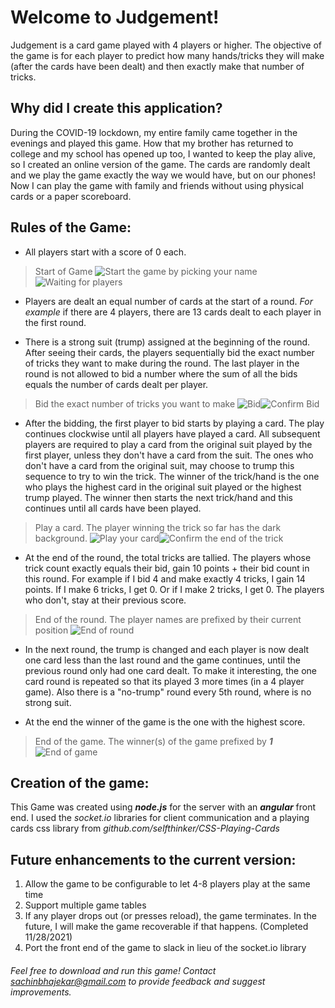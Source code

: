 # Welcome to Judgement!
Judgement is a card game played with 4 players or higher. The objective of the game is for each player to predict how many hands/tricks they will make (after the cards have been dealt) and then exactly make that number of tricks.

## Why did I create this application?
During the COVID-19 lockdown, my entire family came together in the evenings and played this game. How that my brother has returned to college and my school has opened up too, I wanted to keep the play alive, so I created an online version of the game. The cards are randomly dealt and we play the game exactly the way we would have, but on our phones! Now I can play the game with family and friends without using physical cards or a paper scoreboard.

## Rules of the Game:

 - All players start with a score of 0 each.
 >  Start of Game
![Start the game by picking your name](https://bitbucket.org/getsachincode/judgement-card-game/raw/9efc13c7a486204d651fe5bc37dd5bd26bf07c56/screenshots/chooseName.png)![Waiting for players](https://bitbucket.org/getsachincode/judgement-card-game/raw/9efc13c7a486204d651fe5bc37dd5bd26bf07c56/screenshots/waitForStart.png)
 - Players are dealt an equal number of cards at the start of a round. *For example* if there are 4 players, there are 13 cards dealt to each player in the first round.

 - There is a strong suit (trump) assigned at the beginning of the round. After seeing their cards, the players sequentially bid the exact number of tricks they want to make during the round. The last player in the round is not allowed to bid a number where the sum of all the bids equals the number of cards dealt per player.

>  Bid the exact number of tricks you want to make
![Bid](https://bitbucket.org/getsachincode/judgement-card-game/raw/9efc13c7a486204d651fe5bc37dd5bd26bf07c56/screenshots/bid.png)![Confirm Bid](https://bitbucket.org/getsachincode/judgement-card-game/raw/9efc13c7a486204d651fe5bc37dd5bd26bf07c56/screenshots/bidConfirm.png)

- After the bidding, the first player to bid starts by playing a card. The play continues clockwise until all players have played a card. All subsequent players are required to play a card from the original suit played by the first player, unless they don't have a card from the suit. The ones who don't have a card from the original suit, may choose to trump this sequence to try to win the trick. The winner of the trick/hand is the one who plays the highest card in the original suit played or the highest trump played. The winner then starts the next trick/hand and this continues until all cards have been played.

>  Play a card. The player winning the trick so far has the dark background.
![Play your card](https://bitbucket.org/getsachincode/judgement-card-game/raw/9efc13c7a486204d651fe5bc37dd5bd26bf07c56/screenshots/playCard.png)![Confirm the end of the trick](https://bitbucket.org/getsachincode/judgement-card-game/raw/9efc13c7a486204d651fe5bc37dd5bd26bf07c56/screenshots/handWinner.png)

- At the end of the round, the total tricks are tallied. The players whose trick count exactly equals their bid, gain 10 points + their bid count in this round. For example if I bid 4 and make exactly 4 tricks, I gain 14 points. If I make 6 tricks, I get 0. Or if I make 2 tricks, I get 0. The players who don't, stay at their previous score.

>  End of the round. The player names are prefixed by their current position
![End of round](https://bitbucket.org/getsachincode/judgement-card-game/raw/9efc13c7a486204d651fe5bc37dd5bd26bf07c56/screenshots/endOfRound.png)

- In the next round, the trump is changed and each player is now dealt one card less than the last round and the game continues, until the previous round only had one card dealt. To make it interesting, the one card round is repeated so that its played 3 more times (in a 4 player game). Also there is a "no-trump" round every 5th round, where is no strong suit.

- At the end the winner of the game is the one with the highest score.

>  End of the game. The winner(s) of the game prefixed by ***1***
![End of game](https://bitbucket.org/getsachincode/judgement-card-game/raw/9efc13c7a486204d651fe5bc37dd5bd26bf07c56/screenshots/endOfGame.png)

## Creation of the game:
This Game was created using ***node.js*** for the server with an ***angular*** front end. I used the *socket.io* libraries for client communication and a playing cards css library from *github.com/selfthinker/CSS-Playing-Cards*

## Future enhancements to the current version:

 1.  Allow the game to be configurable to let 4-8 players play at the same time
 2. Support multiple game tables
 3. If any player drops out (or presses reload), the game terminates. In the future, I will make the game recoverable if that happens. (Completed 11/28/2021)
 4. Port the front end of the game to slack in lieu of the socket.io library

###### Feel free to download and run this game! Contact *sachinbhajekar@gmail.com* to provide feedback and suggest improvements.